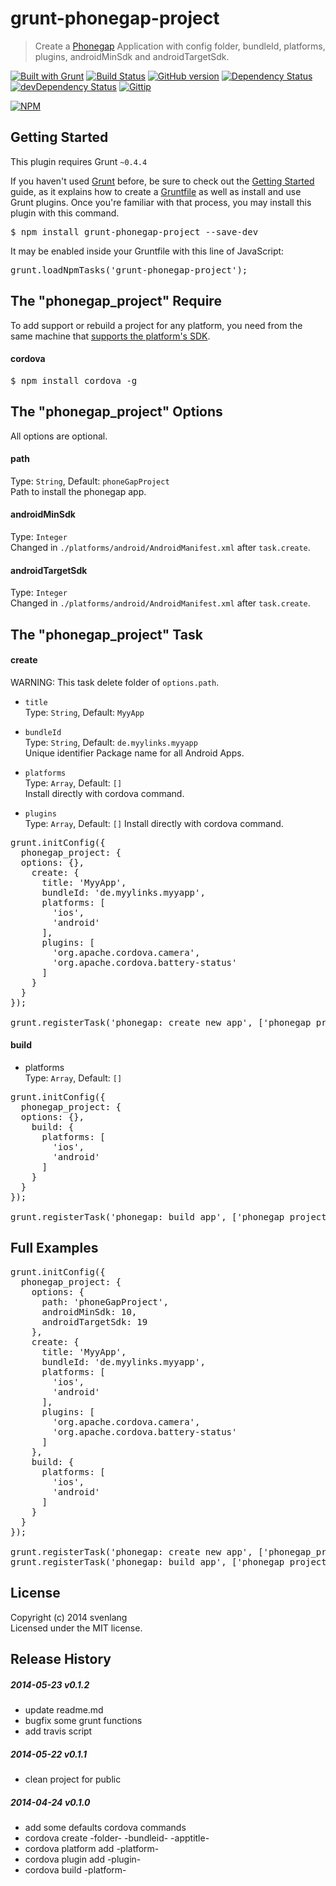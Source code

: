 # grunt-phonegap-project
> Create a [Phonegap](http://www.phonegap.com) Application with config folder, bundleId, platforms, plugins, androidMinSdk and androidTargetSdk.

[![Built with Grunt](https://cdn.gruntjs.com/builtwith.png)](http://gruntjs.com/) [![Build Status](https://travis-ci.org/CoHyper/grunt-phonegap-project.svg?branch=master)](https://travis-ci.org/CoHyper/grunt-phonegap-project) [![GitHub version](https://badge.fury.io/gh/CoHyper%2Fgrunt-phonegap-project.svg)](http://badge.fury.io/gh/CoHyper%2Fgrunt-phonegap-project) [![Dependency Status](https://david-dm.org/CoHyper/grunt-phonegap-project.png)](https://david-dm.org/CoHyper/grunt-phonegap-project) 
[![devDependency Status](https://david-dm.org/CoHyper/grunt-phonegap-project/dev-status.png)](https://david-dm.org/CoHyper/grunt-phonegap-project#info=devDependencies) [![Gittip](http://img.shields.io/gittip/CoHyper.png)](https://www.gittip.com/CoHyper/)

[![NPM](https://nodei.co/npm/grunt-phonegap-project.png?downloads=true)](https://nodei.co/npm/grunt-phonegap-project/)

## Getting Started
This plugin requires Grunt `~0.4.4`

If you haven't used [Grunt](http://gruntjs.com/) before, be sure to check out the [Getting Started](http://gruntjs.com/getting-started) guide, as it explains how to create a [Gruntfile](http://gruntjs.com/sample-gruntfile) as well as install and use Grunt plugins. Once you're familiar with that process, you may install this plugin with this command.

<pre>
$ npm install grunt-phonegap-project --save-dev
</pre>

It may be enabled inside your Gruntfile with this line of JavaScript:

<pre>
grunt.loadNpmTasks('grunt-phonegap-project');
</pre>

## The "phonegap_project" Require
To add support or rebuild a project for any platform, you need from the same machine that [supports the platform's SDK](http://docs.phonegap.com/en/edge/guide_cli_index.md.html).

#### cordova
<pre>
$ npm install cordova -g
</pre>

## The "phonegap_project" Options
All options are optional.

#### path
Type: `String`, Default: `phoneGapProject`<br />
Path to install the phonegap app.

#### androidMinSdk
Type: `Integer`<br />
Changed in `./platforms/android/AndroidManifest.xml` after `task.create`.

#### androidTargetSdk
Type: `Integer`<br />
Changed in `./platforms/android/AndroidManifest.xml` after `task.create`.

## The "phonegap_project" Task

#### create
WARNING: This task delete folder of `options.path`.

* `title`<br />
Type: `String`, Default: `MyyApp`

* `bundleId`<br />
Type: `String`, Default: `de.myylinks.myyapp`<br />
Unique identifier Package name for all Android Apps.

* `platforms`<br />
Type: `Array`, Default: `[]`<br />
Install directly with cordova command.

* `plugins`<br />
Type: `Array`, Default: `[]`
Install directly with cordova command.

<pre>
grunt.initConfig({
  phonegap_project: {
  options: {},
    create: {
      title: 'MyyApp',
      bundleId: 'de.myylinks.myyapp',
      platforms: [
        'ios',
        'android'
      ],
      plugins: [
        'org.apache.cordova.camera',
        'org.apache.cordova.battery-status'
      ]
    }
  }
});

grunt.registerTask('phonegap: create new app', ['phonegap_project:create']);
</pre>

#### build
* platforms<br />
Type: `Array`, Default: `[]`

<pre>
grunt.initConfig({
  phonegap_project: {
  options: {},
    build: {
      platforms: [
        'ios',
        'android'
      ]
    }
  }
});

grunt.registerTask('phonegap: build app', ['phonegap_project:build']);
</pre>

## Full Examples
<pre>
grunt.initConfig({
  phonegap_project: {
    options: {
      path: 'phoneGapProject',
      androidMinSdk: 10,
      androidTargetSdk: 19
    },
    create: {
      title: 'MyyApp',
      bundleId: 'de.myylinks.myyapp',
      platforms: [
        'ios',
        'android'
      ],
      plugins: [
        'org.apache.cordova.camera',
        'org.apache.cordova.battery-status'
      ]
    },
    build: {
      platforms: [
        'ios',
        'android'
      ]
    }
  }
});

grunt.registerTask('phonegap: create new app', ['phonegap_project:create']);
grunt.registerTask('phonegap: build app', ['phonegap_project:build']);
</pre>

## License
Copyright (c) 2014 svenlang<br />
Licensed under the MIT license.

## Release History

##### 2014-05-23 v0.1.2
* update readme.md
* bugfix some grunt functions
* add travis script

##### 2014-05-22 v0.1.1
* clean project for public

##### 2014-04-24 v0.1.0
* add some defaults cordova commands
* cordova create -folder- -bundleid- -apptitle-
* cordova platform add -platform-
* cordova plugin add -plugin-
* cordova build -platform-